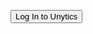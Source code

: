<script src="https://cdn.jsdelivr.net/npm/@tailwindcss/browser@4"></script>





<style>
  .hidden {
    display: none;
  }
</style>


<button onclick="document.getElementById('unytics-section').classList.toggle('hidden');">Log In to Unytics</button>



<section id="unytics-section" class=" hidden bg-gray-50 dark:bg-gray-900">
  <div class="flex flex-col items-center justify-center px-6 py-8 mx-auto md:h-screen lg:py-0">
    <a href="#" class="flex items-center mb-6 text-2xl font-semibold text-gray-900 dark:text-white">
      <img class="w-32 h-8 mr-2" src="https://unytics.io/assets/unytics_logo_and_name.svg" alt="logo">
    </a>
    <div id="sign-in-section"
      class="w-full bg-white rounded-lg shadow dark:border md:mt-0 sm:max-w-md xl:p-0 dark:bg-gray-800 dark:border-gray-700">
      <div class="p-6 space-y-4 md:space-y-6 sm:p-8">

        <div class="text-center">
          <h1 class="block text-2xl font-bold text-gray-800 dark:text-white">Sign in to Unytics</h1>
        </div>

        <div class="mt-5">
          <button id="sign-in" type="button"
            class="w-full py-3 px-4 inline-flex justify-center items-center gap-x-2 text-sm font-medium rounded-lg border border-gray-300 bg-white text-gray-800 shadow-2xs hover:bg-gray-50 focus:outline-hidden focus:bg-gray-50 disabled:opacity-50 disabled:pointer-events-none dark:bg-neutral-900 dark:border-neutral-700 dark:text-white dark:hover:bg-neutral-800 dark:focus:bg-neutral-800">
            <svg class="w-4 h-auto" width="46" height="47" viewBox="0 0 46 47" fill="none">
              <path
                d="M46 24.0287C46 22.09 45.8533 20.68 45.5013 19.2112H23.4694V27.9356H36.4069C36.1429 30.1094 34.7347 33.37 31.5957 35.5731L31.5663 35.8669L38.5191 41.2719L38.9885 41.3306C43.4477 37.2181 46 31.1669 46 24.0287Z"
                fill="#4285F4" />
              <path
                d="M23.4694 47C29.8061 47 35.1161 44.9144 39.0179 41.3012L31.625 35.5437C29.6301 36.9244 26.9898 37.8937 23.4987 37.8937C17.2793 37.8937 12.0281 33.7812 10.1505 28.1412L9.88649 28.1706L2.61097 33.7812L2.52296 34.0456C6.36608 41.7125 14.287 47 23.4694 47Z"
                fill="#34A853" />
              <path
                d="M10.1212 28.1413C9.62245 26.6725 9.32908 25.1156 9.32908 23.5C9.32908 21.8844 9.62245 20.3275 10.0918 18.8588V18.5356L2.75765 12.8369L2.52296 12.9544C0.909439 16.1269 0 19.7106 0 23.5C0 27.2894 0.909439 30.8731 2.49362 34.0456L10.1212 28.1413Z"
                fill="#FBBC05" />
              <path
                d="M23.4694 9.07688C27.8699 9.07688 30.8622 10.9863 32.5344 12.5725L39.1645 6.11C35.0867 2.32063 29.8061 0 23.4694 0C14.287 0 6.36607 5.2875 2.49362 12.9544L10.0918 18.8588C11.9987 13.1894 17.25 9.07688 23.4694 9.07688Z"
                fill="#EB4335" />
            </svg>
            Sign in with Google
          </button>

          <!-- <div class="mt-3 mb-3 py-3 flex items-center text-xs text-gray-400 uppercase before:flex-1 before:border-t before:border-gray-200 before:me-6 after:flex-1 after:border-t after:border-gray-200 after:ms-6 dark:text-neutral-500 dark:before:border-neutral-600 dark:after:border-neutral-600">Or</div>




              <form class="space-y-2 md:space-y-3" action="#">
                  <div>
                      <input type="email" name="email" id="email" class="bg-gray-50 border border-gray-200 text-gray-900 rounded-lg focus:ring-primary-600 focus:border-primary-600 block w-full p-2.5 dark:bg-gray-700 dark:border-gray-600 dark:placeholder-gray-400 dark:text-white dark:focus:ring-blue-500 dark:focus:border-blue-500" placeholder="name@company.com" required="">
                  </div>

                  <button type="submit" class="w-full py-3 px-4 inline-flex justify-center items-center gap-x-2 text-sm font-medium rounded-lg border border-transparent bg-indigo-600 text-white hover:bg-indigo-700 focus:outline-hidden focus:bg-indigo-700 disabled:opacity-50 disabled:pointer-events-none">Sign in with email</button>
              </form>
          -->
        </div>
      </div>
    </div>
    <button id="sign-out" class="hidden">Sign Out</button>
  </div>
</section>













<!-- Insert this script at the bottom of the HTML, but before you use any Firebase services -->
<script type="module">
  import { initializeApp } from 'https://www.gstatic.com/firebasejs/11.6.0/firebase-app.js'
  import { getAuth, signInWithPopup, signOut, onAuthStateChanged, GoogleAuthProvider } from 'https://www.gstatic.com/firebasejs/11.6.0/firebase-auth.js'
  import { getFirestore } from 'https://www.gstatic.com/firebasejs/11.6.0/firebase-firestore.js'

  const firebaseConfig = {
    apiKey: "AIzaSyD5n2R6a5w9FU9aKbq2GbiP2rVPC9vCXsA",
    authDomain: "unytics-cloud.firebaseapp.com",
    projectId: "unytics-cloud",
    storageBucket: "unytics-cloud.firebasestorage.app",
    messagingSenderId: "1014985713601",
    appId: "1:1014985713601:web:b3e42d577f70ad07fab140"
  };

  // Initialize Firebase
  const app = initializeApp(firebaseConfig);

  const provider = new GoogleAuthProvider();
  const auth = getAuth();
  auth.useDeviceLanguage();

  const signInButton = document.getElementById('sign-in');
  const signInSection = document.getElementById('sign-in-section');
  const signOutButton = document.getElementById('sign-out');


  signInButton.onclick = () => {
    signInWithPopup(auth, provider)
      .then((result) => {
        // This gives you a Google Access Token. You can use it to access the Google API.
        const credential = GoogleAuthProvider.credentialFromResult(result);
        const token = credential.accessToken;
        // The signed-in user info.
        const user = result.user;
        // IdP data available using getAdditionalUserInfo(result)
        // ...
      }).catch((error) => {
        // Handle Errors here.
        const errorCode = error.code;
        const errorMessage = error.message;
        // The email of the user's account used.
        const email = error.customData.email;
        // The AuthCredential type that was used.
        const credential = GoogleAuthProvider.credentialFromError(error);
        // ...
      });
  };

  signOutButton.onclick = () => {
    signOut(auth).then(() => {
      // Sign-out successful.
    }).catch((error) => {
      console.error("Sign-out error:", error);
    });
  }

  onAuthStateChanged(auth, (user) => {
    if (user) {
      // User is signed in, see docs for a list of available properties
      // https://firebase.google.com/docs/reference/js/auth.user
      const uid = user.uid;
      console.log(user);
      signOutButton.classList.remove('hidden');
      signInSection.classList.add('hidden');
      // ...
    } else {
      // User is signed out
      signInSection.classList.remove('hidden');
      signOutButton.classList.add('hidden');
      // ...
    }
  });

</script>